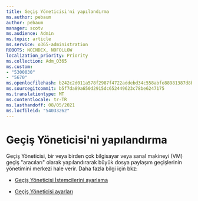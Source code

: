 ```yaml
---
title: Geçiş Yöneticisi'ni yapılandırma
ms.author: pebaum
author: pebaum
manager: scotv
ms.audience: Admin
ms.topic: article
ms.service: o365-administration
ROBOTS: NOINDEX, NOFOLLOW
localization_priority: Priority
ms.collection: Adm_O365
ms.custom:
- "5300030"
- "5670"
ms.openlocfilehash: b242c2d011a578f2987f4722addebd34c558abfe88981387d8bcc3f7550e53b4
ms.sourcegitcommit: b5f7da89a650d2915dc652449623c78be6247175
ms.translationtype: MT
ms.contentlocale: tr-TR
ms.lasthandoff: 08/05/2021
ms.locfileid: "54033262"
---
```

# <a name="configuring-migration-manager"></a>Geçiş Yöneticisi'ni yapılandırma

Geçiş Yöneticisi, bir veya birden çok bilgisayar veya sanal makineyi (VM) geçiş "aracıları" olarak yapılandırarak büyük dosya paylaşım geçişlerinin yönetimini merkezi hale verir. Daha fazla bilgi için bkz:

- [Geçiş Yöneticisi İstemcilerini ayarlama](https://docs.microsoft.com/sharepointmigration/mm-setup-clients)

- [Geçiş Yöneticisi ayarları](https://docs.microsoft.com/sharepointmigration/mm-settings)
